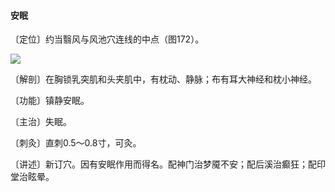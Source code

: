 #### 安眠

〔定位〕约当翳风与风池穴连线的中点（图172）。

![](./img/图172.jpg)

〔解剖〕在胸锁乳突肌和头夹肌中，有枕动、静脉；布有耳大神经和枕小神经。

〔功能〕镇静安眠。

〔主治〕失眠。

〔刺灸〕直刺0.5～0.8寸，可灸。

〔讲述〕新订穴。因有安眠作用而得名。配神门治梦魇不安；配后溪治癫狂；配印堂治眩晕。
